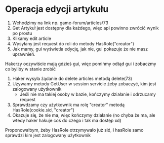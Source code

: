 # Operacja edycji artykułu
1. Wchodzimy na link np. game-forum/articles/73
2. Get Artykuł jest dostępny dla każdego, więc api powinno zwrócić wynik po prostu
3. Klikamy edit article
4. Wysyłany jest request do roli do metody HasRole("creator")
5. Jak mamy, gui wyświetla edycję, jak nie, gui pokazuje że nie masz uprawnień.

Hakerzy oczywiście mają gdzieś gui, więc pomińmy odtąd gui i zobaczmy co byliby w stanie zrobić

1. Haker wysyła żądanie do delete articles metodą delete(73)
2. Używamy metody GetUser w session servicie żeby zobaczyć, kim jest zalogowany użytkownik
    * Jeśli nie ma takiej osoby w bazie, kończymy działanie i odrzucamy request
3. Sprawdzamy czy użytkownik ma rolę "creator" metodą HasRole(cookie.sid, "creator")
4. Okazuje się, że nie ma, więc kończymy działanie (no chyba że ma, ale wtedy haker hakuje coś do czego i tak ma dostęp xd)

Proponowałbym, żeby HasRole otrzymywało już sid, i hasRole samo sprawdzi kim jest zalogowany użytkownik